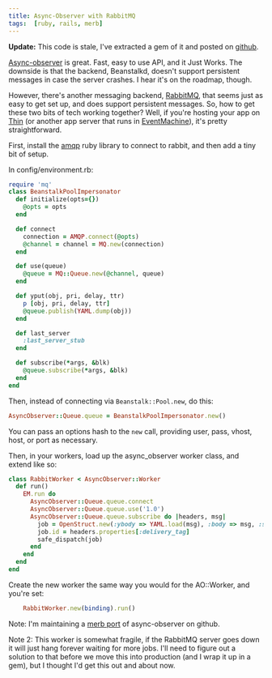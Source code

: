 ```yaml
---
title: Async-Observer with RabbitMQ
tags:  [ruby, rails, merb]
---
```


**Update:** This code is stale, I've extracted a gem of it and posted on [github](http://github.com/jamie/async-observer-amqp).

[Async-observer][] is great.  Fast, easy to use API, and it Just Works.  The downside is that the backend, Beanstalkd, doesn't support persistent messages in case the server crashes.  I hear it's on the roadmap, though.

However, there's another messaging backend, [RabbitMQ][], that seems just as easy to get set up, and does support persistent messages.  So, how to get these two bits of tech working together?  Well, if you're hosting your app on [Thin][] (or another app server that runs in [EventMachine][]), it's pretty straightforward.

First, install the [amqp][] ruby library to connect to rabbit, and then add a tiny bit of setup.

[Async-observer]: http://github.com/kr/async-observer/tree
[RabbitMQ]: http://www.rabbitmq.com/
[Thin]: http://code.macournoyer.com/thin/
[EventMachine]: http://rubyeventmachine.com/
[amqp]: http://github.com/tmm1/amqp

In config/environment.rb:

~~~ruby
require 'mq'
class BeanstalkPoolImpersonator
  def initialize(opts={})
    @opts = opts
  end

  def connect
    connection = AMQP.connect(@opts)
    @channel = channel = MQ.new(connection)
  end

  def use(queue)
    @queue = MQ::Queue.new(@channel, queue)
  end

  def yput(obj, pri, delay, ttr)
    p [obj, pri, delay, ttr]
    @queue.publish(YAML.dump(obj))
  end

  def last_server
    :last_server_stub
  end

  def subscribe(*args, &blk)
    @queue.subscribe(*args, &blk)
  end
end
~~~

Then, instead of connecting via `Beanstalk::Pool.new`, do this:

~~~ruby
AsyncObserver::Queue.queue = BeanstalkPoolImpersonator.new()
~~~

You can pass an options hash to the `new` call, providing user, pass, vhost, host, or port as necessary.

Then, in your workers, load up the async_observer worker class, and extend like so:

~~~ruby
class RabbitWorker < AsyncObserver::Worker
  def run()
    EM.run do
      AsyncObserver::Queue.queue.connect
      AsyncObserver::Queue.queue.use('1.0')
      AsyncObserver::Queue.queue.subscribe do |headers, msg|
        job = OpenStruct.new(:ybody => YAML.load(msg), :body => msg, :stats => [])
        job.id = headers.properties[:delivery_tag]
        safe_dispatch(job)
      end
    end
  end
end
~~~

Create the new worker the same way you would for the AO::Worker, and you're set:

~~~ruby
    RabbitWorker.new(binding).run()
~~~

Note: I'm maintaining a [merb port][] of async-observer on github.

[merb port]: https://github.com/jamie/async-observer

Note 2: This worker is somewhat fragile, if the RabbitMQ server goes down it will just hang forever waiting for more jobs.  I'll need to figure out a solution to that before we move this into production (and I wrap it up in a gem), but I thought I'd get this out and about now.
